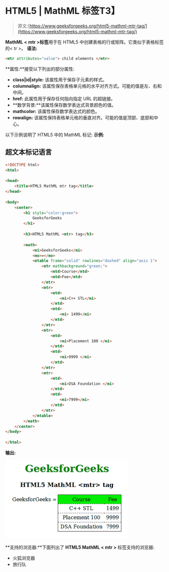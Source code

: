 # HTML5 | MathML <mtr>标签</mtr>T3】

> 原文:[https://www.geeksforgeeks.org/html5-mathml-mtr-tag/](https://www.geeksforgeeks.org/html5-mathml-mtr-tag/)

**MathML < mtr >标签**用于在 HTML5 中创建表格的行或矩阵。它类似于表格标签的< tr >。
**语法:**

```html
<mtr attributes="value"> child elements </mtr>
```

**属性:**接受以下列出的部分属性:

*   **class|id|style:** 该属性用于保存子元素的样式。
*   **columnalign:** 该属性保存表格单元格的水平对齐方式。可能的值是左、右和中间。
*   **href:** 此属性用于保存任何指向指定 URL 的超链接。
*   **数学背景:**该属性保存数学表达式背景颜色的值。
*   **mathcolor:** 该属性保存数学表达式的颜色。
*   **rowalign:** 该属性保持表格单元格的垂直对齐。可能的值是顶部、底部和中心。

以下示例说明了 HTML5 中的 MathML <mtr>标记:
**示例:**</mtr> 

## 超文本标记语言

```html
<!DOCTYPE html>
<html>

<head>
    <title>HTML5 MathML mtr tag</title>
</head>

<body>
    <center>
        <h1 style="color:green">
            GeeksforGeeks
        </h1>

        <h3>HTML5 MathML <mtr> tag</h3>

        <math>
            <mi>GeeksforGeeks</mi>
            <mo>=</mo>
            <mtable frame="solid" rowlines="dashed" align="axis 1">
                <mtr mathbackground="green;">
                    <mtd>Course</mtd>
                    <mtd>Fee</mtd>
                </mtr>
                <mtr>
                    <mtd>
                        <mi>C++ STL</mi>
                    </mtd>
                    <mtd>
                        <mi> 1499</mi>
                    </mtd>
                </mtr>
                <mtr>
                    <mtd>
                        <mi>Placement 100 </mi>
                    </mtd>
                    <mtd>
                        <mi>9999 </mi>
                    </mtd>
                </mtr>
                <mtr>
                    <mtd>
                        <mi>DSA Foundation </mi>
                    </mtd>
                    <mtd>
                        <mi>7999</mi>
                    </mtd>
                </mtr>
            </mtable>
        </math>
    </center>
</body>

</html>
```

**输出:**

![](img/38381bda21476545f894e730e69cba68.png)

**支持的浏览器:**下面列出了 **HTML5 MathML < mtr >** 标签支持的浏览器:

*   火狐浏览器
*   旅行队